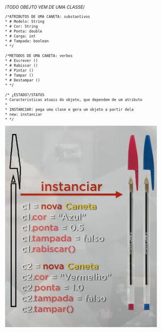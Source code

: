 /*TODO OBEJTO VEM DE UMA CLASSE*/

    /*ATRIBUTOS DE UMA CANETA: substantivos
    * # Modelo: String
    * # Cor: String
    * # Ponta: double
    * # Carga: int
    * # Tampada: boolean
    * */

    /*METODOS DE UMA CANETA: verbos
    * # Escrever ()
    * # Rabiscar ()
    * # Pintar ()
    * # Tampar ()
    * # Destampar ()
    * */

    /* ¿ESTADO?/STATUS
    * Caracteristicas atuais do objeto, que dependem de um atributo
    *
    * INSTANCIAR: pega uma clase e gera um objeto a partir dela
    * new: instanciar
    * */
 ![img_1.png](img_1.png)
 